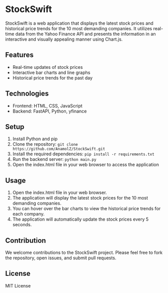 # StockSwift

StockSwift is a web application that displays the latest stock prices and historical price trends for the 10 most demanding companies. It utilizes real-time data from the Yahoo Finance API and presents the information in an interactive and visually appealing manner using Chart.js.

## Features

* Real-time updates of stock prices
* Interactive bar charts and line graphs
* Historical price trends for the past day

## Technologies

* Frontend: HTML, CSS, JavaScript
* Backend: FastAPI, Python, yfinance

## Setup

1. Install Python and pip
2. Clone the repository: `git clone https://github.com/AnamolZ/StockSwift.git`
3. Install the required dependencies: `pip install -r requirements.txt`
4. Run the backend server: `python main.py`
5. Open the index.html file in your web browser to access the application

## Usage

1. Open the index.html file in your web browser.
2. The application will display the latest stock prices for the 10 most demanding companies.
3. You can hover over the bar charts to view the historical price trends for each company.
4. The application will automatically update the stock prices every 5 seconds.

## Contribution

We welcome contributions to the StockSwift project. Please feel free to fork the repository, open issues, and submit pull requests.

## License

MIT License
